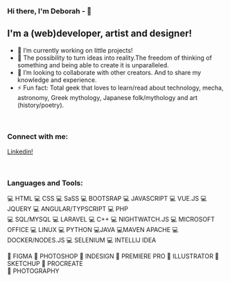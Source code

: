 ### Hi there, I'm Deborah - 👋

## I'm a (web)developer, artist and designer!

-   🔭 I’m currently working on little projects!
-   🌱 The possibility to turn ideas into reality.The freedom of thinking of something and being able to create it is unparalleled.
-   👯 I’m looking to collaborate with other creators. And to share my knowledge and experience.
-   ⚡ Fun fact: Total geek that loves to learn/read about technology, mecha, astronomy, Greek mythology, Japanese folk/mythology and art (history/poetry).

<br/>

### Connect with me:

 <p><a href="https://www.linkedin.com/in/deborah-pizzichillo-23970398/">Linkedin!</a></p>

<br />

### Languages and Tools:

💻 HTML    💻 CSS     💻 SaSS     💻 BOOTSRAP     💻 JAVASCRIPT      💻 VUE.JS      💻 JQUERY     💻 ANGULAR/TYPSCRIPT
💻 PHP    
💻 SQL/MYSQL     💻 LARAVEL     💻 C++     💻 NIGHTWATCH.JS     💻 MICROSOFT OFFICE    💻 LINUX
💻 PYTHON    💻JAVA     💻MAVEN APACHE       💻DOCKER/NODES.JS      💻 SELENIUM     💻 INTELLIJ IDEA
<br />


🎨 FIGMA
🎨 PHOTOSHOP
🎨 INDESIGN   🎨 PREMIERE PRO  🎨 ILLUSTRATOR   🎨 SKETCHUP   🎨 PROCREATE   
🎨 PHOTOGRAPHY
<br />
<br />






